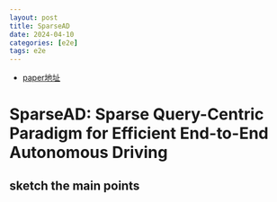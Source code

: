 ```yaml
---
layout: post
title: SparseAD
date: 2024-04-10
categories: [e2e]
tags: e2e
---
```

<!--more-->


- [paper地址](https://arxiv.org/abs/2404.06892)

# SparseAD: Sparse Query-Centric Paradigm for Efficient End-to-End Autonomous Driving

## sketch the main points
